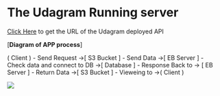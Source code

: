# The Udagram Running server

[Click Here](http://udagram-bucket123987.s3-website-us-east-1.amazonaws.com/) to get the URL of the Udagram deployed API

[__Diagram of APP process__]

( Client ) - Send Request ->[ S3 Bucket ] - Send Data ->[ EB Server ] - Check data and connect to DB ->[ Database ] - Response Back to ->
[ EB Server ] - Return Data ->[ S3 Bucket ] - Vieweing to ->( Client )

![](https://github.com/Gooda97/udigram/blob/master/Drawings/App-process.png)

